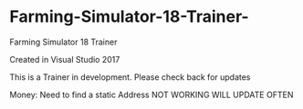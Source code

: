 # Farming-Simulator-18-Trainer-
Farming Simulator 18 Trainer 

Created in Visual Studio 2017

This is a Trainer in development. Please check back for updates

Money: Need to find a static Address
NOT WORKING
WILL UPDATE OFTEN
